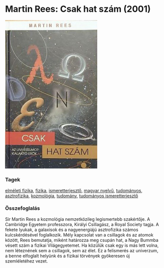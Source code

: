 # <a name="id_800">Martin Rees: Csak hat szám (2001)</a>
<img src="https://github.com/BercziSandor/calibre_lib/raw/main/libs/main/Martin%20Rees/Csak%20hat%20szam%20%28800%29/cover.jpg" alt="cover" width="300"/>

### Tagek
[elméleti fizika](https://github.com/berczisandor/calibre_lib/blob/main/libs/main/tags/elm%c3%a9leti%20fizika.md), [fizika](https://github.com/berczisandor/calibre_lib/blob/main/libs/main/tags/fizika.md), [ismeretterjesztő](https://github.com/berczisandor/calibre_lib/blob/main/libs/main/tags/ismeretterjeszt%c5%91.md), [magyar nyelvű](https://github.com/berczisandor/calibre_lib/blob/main/libs/main/tags/magyar%20nyelv%c5%b1.md), [tudományos](https://github.com/berczisandor/calibre_lib/blob/main/libs/main/tags/tudom%c3%a1nyos.md), [asztrofizika](https://github.com/berczisandor/calibre_lib/blob/main/libs/main/tags/asztrofizika.md), [kozmológia](https://github.com/berczisandor/calibre_lib/blob/main/libs/main/tags/kozmol%c3%b3gia.md), [tudomány](https://github.com/berczisandor/calibre_lib/blob/main/libs/main/tags/tudom%c3%a1ny.md), [tudományos ismeretterjesztő](https://github.com/berczisandor/calibre_lib/blob/main/libs/main/tags/tudom%c3%a1nyos%20ismeretterjeszt%c5%91.md)

### Összefoglalás
<p class="description">Sir Martin Rees a kozmológia nemzetközileg legismertebb szakértője. A Cambridge Egyetem professzora, Királyi Csillagász, a Royal Society tagja. A fekete lyukak, a galaxisok és a nagyenergiájú asztrofizika számos kulcskérdésével foglalkozik. Mély kapcsolat van a csillagok és az atomok között, Rees bemutatja, miként határozza meg csupán hat, a Nagy Bummba vésett szám a fizikai Világegyetemet. Ha közülük csak egy is más lett volna, nem léteznének sem a csillagok, sem az élet. Ez a felismerés az univerzum, a benne elfoglalt helyünk és a fizikai törvények gyökeresen új szemléletéhez vezet.</p>


